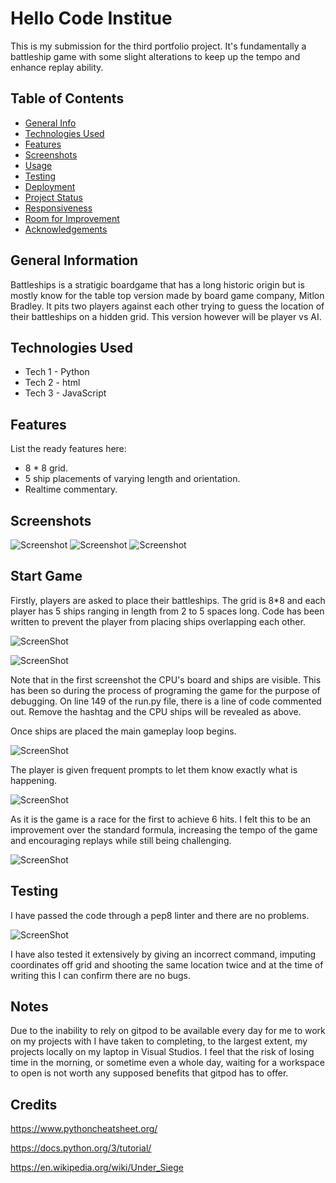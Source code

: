 # Hello Code Institue

This is my submission for the third portfolio project. It's fundamentally a battleship game with some slight alterations to keep up the tempo and enhance replay ability.

## Table of Contents
- [General Info](#general-information)
- [Technologies Used](#technologies-used)
- [Features](#features)
- [Screenshots](#screenshots)
- [Usage](#usage)
- [Testing](#testing)
- [Deployment](#deployment)
- [Project Status](#project-status)
- [Responsiveness](#project-status)
- [Room for Improvement](#room-for-improvement)
- [Acknowledgements](#acknowledgements)

## General Information
Battleships is a stratigic boardgame that has a long historic origin but is mostly know for the table top version made by board game company, Mitlon Bradley. It pits two players against each other trying to guess the location of their battleships on a hidden grid. This version however will be player vs AI.

## Technologies Used
- Tech 1 - Python
- Tech 2 - html
- Tech 3 - JavaScript

## Features
List the ready features here:
- 8 * 8 grid.
- 5 ship placements of varying length and orientation.
- Realtime commentary.


## Screenshots
![Screenshot](assets/images/Screenshot-1.png) ![Screenshot](assets/images/Screenshot-2.png) ![Screenshot](assets/images/Screenshot-3.png)

## Start Game

Firstly, players are asked to place their battleships. The grid is 8*8 and each player has 5 ships ranging in length from 2 to 5 spaces long. Code has been written to prevent the player from placing ships overlapping each other.

![ScreenShot](assets/BATTLESHIP-1.png)

![ScreenShot](assets/BATTLESHIP-CODE.png)

Note that in the first screenshot the CPU's board and ships are visible. This has been so during the process of programing the game for the purpose of debugging. On line 149 of the run.py file, there is a line of code commented out. Remove the hashtag and the CPU ships will be revealed as above.

Once ships are placed the main gameplay loop begins.

![ScreenShot](assets/BATTLESHIP-2.png)

The player is given frequent prompts to let them know exactly what is happening.

![ScreenShot](assets/BATTLESHIP-3.png)

As it is the game is a race for the first to achieve 6 hits. I felt this to be an improvement over the standard formula, increasing the tempo of the game and encouraging replays while still being challenging.

![ScreenShot](assets/BATTLESHIP-5.png)

## Testing

I have passed the code through a pep8 linter and there are no problems.

![ScreenShot](assets/PEP8.png)

I have also tested it extensively by giving an incorrect command, imputing coordinates off grid and shooting the same location twice and at the time of writing this I can confirm there are no bugs.

## Notes 
Due to the inability to rely on gitpod to be available every day for me to work on my projects with I have taken to completing, to the largest extent, my projects locally on my laptop in Visual Studios. I feel that the risk of losing time in the morning, or sometime even a whole day, waiting for a workspace to open is not worth any supposed benefits that gitpod has to offer.

## Credits
https://www.pythoncheatsheet.org/

https://docs.python.org/3/tutorial/

https://en.wikipedia.org/wiki/Under_Siege
